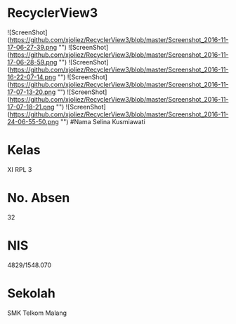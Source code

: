 # RecyclerView3
![ScreenShot] (https://github.com/xjoliez/RecyclerView3/blob/master/Screenshot_2016-11-17-06-27-39.png "")
![ScreenShot] (https://github.com/xjoliez/RecyclerView3/blob/master/Screenshot_2016-11-17-06-28-59.png "")
![ScreenShot] (https://github.com/xjoliez/RecyclerView3/blob/master/Screenshot_2016-11-16-22-07-14.png "")
![ScreenShot] (https://github.com/xjoliez/RecyclerView3/blob/master/Screenshot_2016-11-17-07-13-20.png "")
![ScreenShot] (https://github.com/xjoliez/RecyclerView3/blob/master/Screenshot_2016-11-17-07-18-21.png "")
![ScreenShot] (https://github.com/xjoliez/RecyclerView3/blob/master/Screenshot_2016-11-24-06-55-50.png "")
#Nama 
Selina Kusmiawati
# Kelas 
XI RPL 3
# No. Absen 
32
# NIS 
4829/1548.070
# Sekolah 
SMK Telkom Malang
